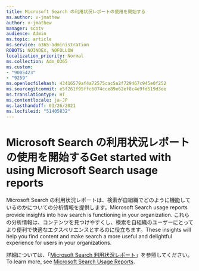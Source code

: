 ```yaml
---
title: Microsoft Search の利用状況レポートの使用を開始する
ms.author: v-jmathew
author: v-jmathew
manager: scotv
audience: Admin
ms.topic: article
ms.service: o365-administration
ROBOTS: NOINDEX, NOFOLLOW
localization_priority: Normal
ms.collection: Adm_O365
ms.custom:
- "9005423"
- "9259"
ms.openlocfilehash: 43416579af4a72575cac5a2f729467c945e0f252
ms.sourcegitcommit: e5f261f95ffc6074cce89e62ef8c4e9fd519d3ee
ms.translationtype: HT
ms.contentlocale: ja-JP
ms.lasthandoff: 03/26/2021
ms.locfileid: "51405832"
---
```

# <a name="get-started-with-using-microsoft-search-usage-reports"></a><span data-ttu-id="08216-102">Microsoft Search の利用状況レポートの使用を開始する</span><span class="sxs-lookup"><span data-stu-id="08216-102">Get started with using Microsoft Search usage reports</span></span>

<span data-ttu-id="08216-103">Microsoft Search の利用状況レポートは、検索が自組織でどのように機能しているのかについての分析情報を提供します。</span><span class="sxs-lookup"><span data-stu-id="08216-103">Microsoft Search usage reports provide insights into how search is functioning in your organization.</span></span> <span data-ttu-id="08216-104">これらの分析情報は、コンテンツを見つけやすくし、検索を自組織のユーザーにとってより便利で快適なエクスペリエンスとするのに役立ちます。</span><span class="sxs-lookup"><span data-stu-id="08216-104">These insights will help you find content and make search a more useful and delightful experience for users in your organizations.</span></span>

<span data-ttu-id="08216-105">詳細については、「[Microsoft Search 利用状況レポート](https://go.microsoft.com/fwlink/?linkid=2152048)」を参照してください。</span><span class="sxs-lookup"><span data-stu-id="08216-105">To learn more, see [Microsoft Search Usage Reports](https://go.microsoft.com/fwlink/?linkid=2152048).</span></span>
